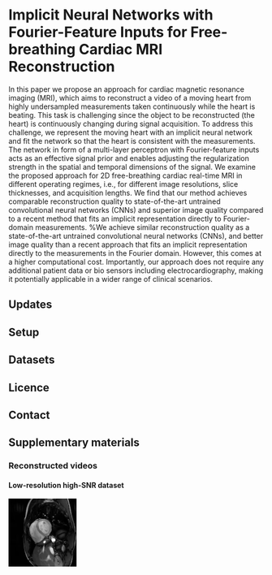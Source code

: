 # Implicit Neural Networks with Fourier-Feature Inputs for Free-breathing Cardiac MRI Reconstruction

In this paper we propose an approach for cardiac magnetic resonance imaging (MRI), which aims to reconstruct a video of a moving heart from highly undersampled measurements taken continuously while the heart is beating. This task is challenging since the object to be reconstructed (the heart) is continuously changing during signal acquisition. To address this challenge, we represent the moving heart with an implicit neural network and fit the network so that the heart is consistent with the measurements. 
The network in form of a multi-layer perceptron with Fourier-feature inputs acts as an effective signal prior and enables adjusting the regularization strength in the spatial and temporal dimensions of the signal.
We examine the proposed approach for 2D free-breathing cardiac real-time MRI in different operating regimes, i.e., for different image resolutions, slice thicknesses, and acquisition lengths. We find that our method achieves comparable reconstruction quality to state-of-the-art untrained convolutional neural networks (CNNs) and superior image quality compared to a recent method that fits an implicit representation directly to Fourier-domain measurements.
%We achieve similar reconstruction quality as a state-of-the-art untrained convolutional neural networks (CNNs),  and better image quality than a recent approach that fits an implicit representation directly to the measurements in the Fourier domain. However, this comes at a higher computational cost. 
Importantly, our approach does not require any additional patient data or bio sensors including electrocardiography, making it potentially applicable in a wider range of clinical scenarios. 

## Updates


## Setup


## Datasets

## Licence

## Contact

## Supplementary materials
### Reconstructed videos

#### Low-resolution high-SNR dataset

![FMLP reconstruction of the low-resolution high-SNR dataset with 8s acquisition length](supplements/lowres_highsnr/fmlp_450.gif)